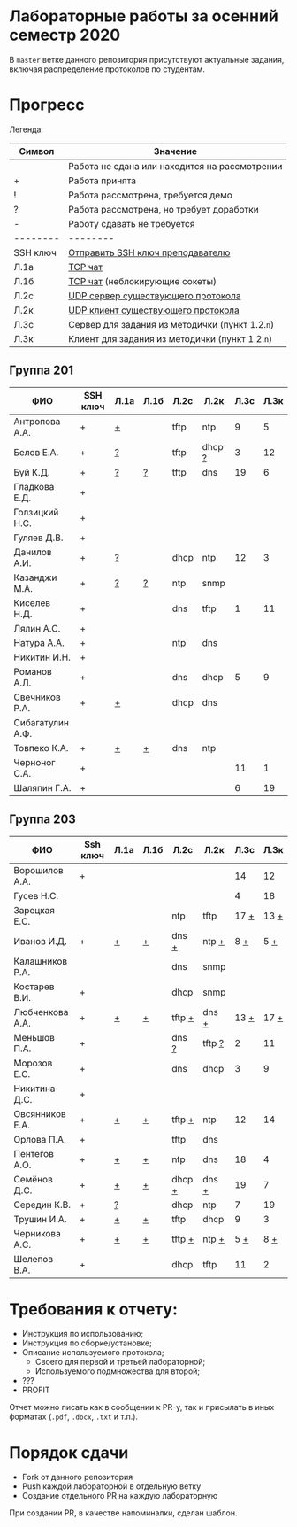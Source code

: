 # Лабораторные работы за осенний семестр 2020

В `master` ветке данного репозитория присутствуют актуальные задания, включая 
распределение протоколов по студентам.

# Прогресс

Легенда:

| Символ   | Значение                                                                                   |
| --       | --                                                                                         |
|          | Работа не сдана или находится на рассмотрении                                              |
| +        | Работа принята                                                                             |
| !        | Работа рассмотрена, требуется демо                                                         |
| ?        | Работа рассмотрена, но требует доработки                                                   |
| -        | Работу сдавать не требуется                                                                |
| -------- | --------                                                                                   |
| SSH ключ | [Отправить SSH ключ преподавателю](https://insysnw.github.io/labs/900-ssh-keygen/)         |
| Л.1a     | [TCP чат](https://insysnw.github.io/labs/01-tcp-chat/)                                     |
| Л.1б     | [TCP чат](https://insysnw.github.io/labs/01-tcp-chat/) (неблокирующие сокеты)              |
| Л.2c     | [UDP сервер существующего протокола](https://insysnw.github.io/labs/02-udp-real-protocol/) |
| Л.2к     | [UDP клиент существующего протокола](https://insysnw.github.io/labs/02-udp-real-protocol/) |
| Л.3с     | Сервер для задания из методички (пункт 1.2.`n`)                                            |
| Л.3к     | Клиент для задания из методички (пункт 1.2.`n`)                                            |

## Группа 201

| ФИО              | SSH ключ | Л.1a               | Л.1б               | Л.2c | Л.2к                    | Л.3с | Л.3к |
| --               | --       | --                 | --                 | --   | --                      | --   | --   |
| Антропова А.А.   | +        | [+](../../pull/21) |                    | tftp | ntp                     | 9    | 5    |
| Белов Е.А.       | +        | [?](../../pull/10) |                    | tftp | dhcp [?](../../pull/43) | 3    | 12   |
| Буй К.Д.         | +        | [?](../../pull/12) | [?](../../pull/12) | tftp | dns                     | 19   | 6    |
| Гладкова Е.Д.    | +        |                    |                    |      |                         |      |      |
| Голзицкий Н.С.   | +        |                    |                    |      |                         |      |      |
| Гуляев Д.В.      | +        |                    |                    |      |                         |      |      |
| Данилов А.И.     | +        | [?](../../pull/8)  |                    | dhcp | ntp                     | 12   | 3    |
| Казанджи М.А.    | +        | [?](../../pull/7)  | [?](../../pull/7)  | ntp  | snmp                    |      |      |
| Киселев Н.Д.     | +        |                    |                    | dns  | tftp                    | 1    | 11   |
| Лялин А.С.       | +        |                    |                    |      |                         |      |      |
| Натура А.А.      | +        |                    |                    | ntp  | dns                     |      |      |
| Никитин И.Н.     | +        |                    |                    |      |                         |      |      |
| Романов А.Л.     | +        |                    |                    | dns  | dhcp                    | 5    | 9    |
| Свечников Р.А.   | +        | [+](../../pull/6)  |                    | dhcp | dns                     |      |      |
| Сибагатулин А.Ф. |          |                    |                    |      |                         |      |      |
| Товпеко К.А.     | +        | [+](../../pull/2)  | [+](../../pull/2)  | dns  | ntp                     |      |      |
| Черноног С.А.    | +        |                    |                    |      |                         | 11   | 1    |
| Шаляпин Г.А.     | +        |                    |                    |      |                         | 6    | 19   |

## Группа 203

| ФИО             | Ssh ключ | Л.1a               | Л.1б               | Л.2с                    | Л.2к                    | Л.3с                  | Л.3к                  |
| --              | --       | --                 | --                 | --                      | --                      | --                    | --                    |
| Ворошилов А.А.  | +        |                    |                    |                         |                         | 14                    | 12                    |
| Гусев Н.С.      |          |                    |                    |                         |                         | 4                     | 18                    |
| Зарецкая Е.С.   |          |                    |                    | ntp                     | tftp                    | 17 [+](../../pull/59) | 13 [+](../../pull/57) |
| Иванов И.Д.     | +        | [+](../../pull/48) | [+](../../pull/13) | dns [+](../../pull/35)  | ntp [+](../../pull/26)  | 8 [+](../../pull/55)  | 5 [+](../../pull/51)  |
| Калашников Р.А. |          |                    |                    | dns                     | snmp                    |                       |                       |
| Костарев В.И.   | +        |                    |                    | dhcp                    | snmp                    |                       |                       |
| Любченкова А.А. | +        | [+](../../pull/15) | [+](../../pull/39) | tftp [+](../../pull/23) | dns [+](../../pull/19)  | 13 [+](../../pull/53) | 17 [+](../../pull/58) |
| Меньшов П.А.    | +        |                    |                    | dns [?](../../pull/20)  | tftp [?](../../pull/24) | 2                     | 11                    |
| Морозов Е.С.    | +        |                    |                    | dns                     | dhcp                    | 3                     | 9                     |
| Никитина Д.С.   | +        |                    |                    |                         |                         |                       |                       |
| Овсянников Е.А. | +        | [+](../../pull/11) | [+](../../pull/16) | tftp [+](../../pull/44) | ntp                     | 12                    | 14                    |
| Орлова П.А.     | +        |                    |                    | tftp                    | dns                     |                       |                       |
| Пентегов А.О.   | +        | [+](../../pull/30) | [+](../../pull/31) | ntp                     | dns                     | 18                    | 4                     |
| Семёнов Д.С.    | +        | [+](../../pull/4)  | [+](../../pull/42) | dhcp [+](../../pull/32) | dns [+](../../pull/40)  | 19                    | 7                     |
| Середин К.В.    | +        | [?](../../pull/5)  |                    | dhcp                    | ntp                     | 7                     | 19                    |
| Трушин И.А.     | +        | [+](../../pull/49) | [+](../../pull/41) | tftp                    | dhcp                    | 9                     | 3                     |
| Черникова А.С.  | +        | [+](../../pull/47) | [+](../../pull/14) | tftp [+](../../pull/22) | ntp [+](../../pull/25)  | 5 [+](../../pull/52)  | 8 [+](../../pull/56)  |
| Шелепов В.А.    | +        |                    |                    | dhcp                    | tftp                    | 11                    | 2                     |

# Требования к отчету:

* Инструкция по использованию;
* Инструкция по сборке/установке;
* Описание используемого протокола;
  * Своего для первой и третьей лабораторной;
  * Используемого подмножества для второй;
* ???
* PROFIT

Отчет можно писать как в сообщении к PR-у, так и присылать в иных 
форматах (`.pdf`, `.docx`, `.txt` и т.п.).

# Порядок сдачи

* Fork от данного репозитория
* Push каждой лабораторной в отдельную ветку
* Создание отдельного PR на каждую лабораторную

При создании PR, в качестве напоминалки, сделан шаблон.
